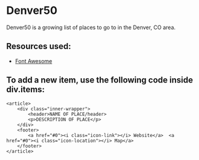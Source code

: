 # Denver50

Denver50 is a growing list of places to go to in the Denver, CO area.

## Resources used:
- [Font Awesome](http://fontawesome.io/ "Font Awesome")

## To add a new item, use the following code inside div.items:

	<article>
		<div class="inner-wrapper">
			<header>NAME OF PLACE/header>
			<p>DESCRIPTION OF PLACE</p>
		</div>
		<footer>
			<a href="#0"><i class="icon-link"></i> Website</a>  <a href="#0"><i class="icon-location"></i> Map</a>
		</footer>
	</article>	